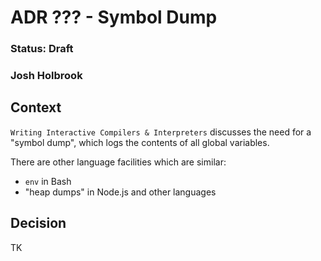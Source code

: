 # ADR ??? - Symbol Dump
### Status: Draft
### Josh Holbrook

## Context

`Writing Interactive Compilers & Interpreters` discusses the need for a
"symbol dump", which logs the contents of all global variables.

There are other language facilities which are similar:

- `env` in Bash
- "heap dumps" in Node.js and other languages

## Decision

TK
